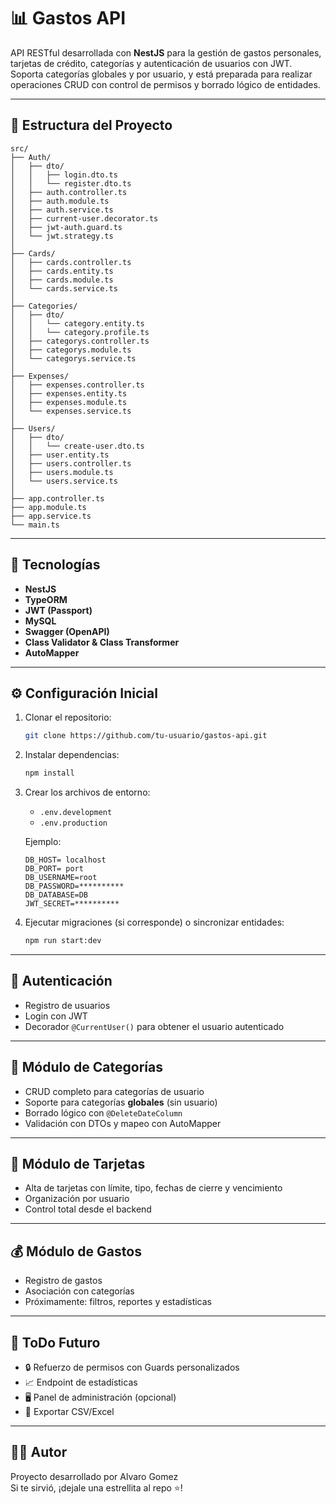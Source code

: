 # 📊 Gastos API

API RESTful desarrollada con **NestJS** para la gestión de gastos personales, tarjetas de crédito, categorías y autenticación de usuarios con JWT. Soporta categorías globales y por usuario, y está preparada para realizar operaciones CRUD con control de permisos y borrado lógico de entidades.

---

## 📁 Estructura del Proyecto

```
src/
├── Auth/
│   ├── dto/
│   │   ├── login.dto.ts
│   │   └── register.dto.ts
│   ├── auth.controller.ts
│   ├── auth.module.ts
│   ├── auth.service.ts
│   ├── current-user.decorator.ts
│   ├── jwt-auth.guard.ts
│   └── jwt.strategy.ts
│
├── Cards/
│   ├── cards.controller.ts
│   ├── cards.entity.ts
│   ├── cards.module.ts
│   └── cards.service.ts
│
├── Categories/
│   ├── dto/
│   │   └── category.entity.ts
│   │   └── category.profile.ts
│   ├── categorys.controller.ts
│   ├── categorys.module.ts
│   └── categorys.service.ts
│
├── Expenses/
│   ├── expenses.controller.ts
│   ├── expenses.entity.ts
│   ├── expenses.module.ts
│   └── expenses.service.ts
│
├── Users/
│   ├── dto/
│   │   └── create-user.dto.ts
│   ├── user.entity.ts
│   ├── users.controller.ts
│   ├── users.module.ts
│   └── users.service.ts
│
├── app.controller.ts
├── app.module.ts
├── app.service.ts
└── main.ts
```

---

## 🚀 Tecnologías

- **NestJS**
- **TypeORM**
- **JWT (Passport)**
- **MySQL**
- **Swagger (OpenAPI)**
- **Class Validator & Class Transformer**
- **AutoMapper**

---

## ⚙️ Configuración Inicial

1. Clonar el repositorio:

   ```bash
   git clone https://github.com/tu-usuario/gastos-api.git
   ```

2. Instalar dependencias:

   ```bash
   npm install
   ```

3. Crear los archivos de entorno:

   - `.env.development`
   - `.env.production`

   Ejemplo:

   ```env
   DB_HOST= localhost
   DB_PORT= port
   DB_USERNAME=root
   DB_PASSWORD=**********
   DB_DATABASE=DB
   JWT_SECRET=**********
   ```

4. Ejecutar migraciones (si corresponde) o sincronizar entidades:
   ```bash
   npm run start:dev
   ```

---

## 🔐 Autenticación

- Registro de usuarios
- Login con JWT
- Decorador `@CurrentUser()` para obtener el usuario autenticado

---

## 📂 Módulo de Categorías

- CRUD completo para categorías de usuario
- Soporte para categorías **globales** (sin usuario)
- Borrado lógico con `@DeleteDateColumn`
- Validación con DTOs y mapeo con AutoMapper

---

## 📇 Módulo de Tarjetas

- Alta de tarjetas con límite, tipo, fechas de cierre y vencimiento
- Organización por usuario
- Control total desde el backend

---

## 💰 Módulo de Gastos

- Registro de gastos
- Asociación con categorías
- Próximamente: filtros, reportes y estadísticas

---

## 📌 ToDo Futuro

- 🔒 Refuerzo de permisos con Guards personalizados
- 📈 Endpoint de estadísticas
- 🖥️ Panel de administración (opcional)
- 📆 Exportar CSV/Excel

---

## 🧑‍💻 Autor

Proyecto desarrollado por Alvaro Gomez  
Si te sirvió, ¡dejale una estrellita al repo ⭐!
